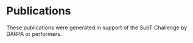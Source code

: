 # Publications

These publications were generated in support of the SubT Challenge by DARPA or performers.
